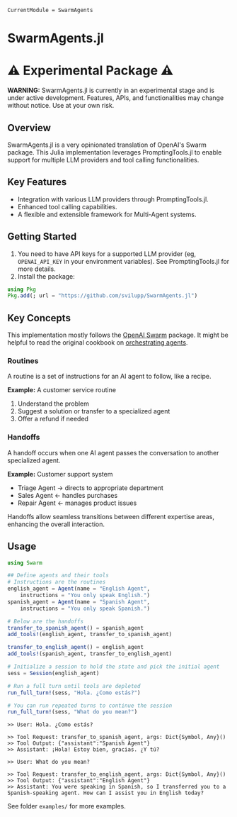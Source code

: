 ```@meta
CurrentModule = SwarmAgents
```

# SwarmAgents.jl

# ⚠️ Experimental Package ⚠️

**WARNING:** SwarmAgents.jl is currently in an experimental stage and is under active development. Features, APIs, and functionalities may change without notice. Use at your own risk.

## Overview
SwarmAgents.jl is a very opinionated translation of OpenAI's Swarm package. This Julia implementation leverages PromptingTools.jl to enable support for multiple LLM providers and tool calling functionalities.

## Key Features
- Integration with various LLM providers through PromptingTools.jl.
- Enhanced tool calling capabilities.
- A flexible and extensible framework for Multi-Agent systems.

## Getting Started

1. You need to have API keys for a supported LLM provider (eg, `OPENAI_API_KEY` in your environment variables). See PromptingTools.jl for more details.
2. Install the package:

```julia
using Pkg
Pkg.add(; url = "https://github.com/svilupp/SwarmAgents.jl")
```

## Key Concepts

This implementation mostly follows the [OpenAI Swarm](https://github.com/openai/swarm) package.
It might be helpful to read the original cookbook on [orchestrating agents](https://cookbook.openai.com/examples/orchestrating_agents).

### Routines

A routine is a set of instructions for an AI agent to follow, like a recipe.

**Example:** A customer service routine
1. Understand the problem
2. Suggest a solution or transfer to a specialized agent
3. Offer a refund if needed

### Handoffs

A handoff occurs when one AI agent passes the conversation to another specialized agent.

**Example:** Customer support system
- Triage Agent → directs to appropriate department
- Sales Agent ← handles purchases
- Repair Agent ← manages product issues

Handoffs allow seamless transitions between different expertise areas, enhancing the overall interaction.

## Usage

```julia
using Swarm

## Define agents and their tools
# Instructions are the routines
english_agent = Agent(name = "English Agent",
    instructions = "You only speak English.")
spanish_agent = Agent(name = "Spanish Agent",
    instructions = "You only speak Spanish.")

# Below are the handoffs
transfer_to_spanish_agent() = spanish_agent
add_tools!(english_agent, transfer_to_spanish_agent)

transfer_to_english_agent() = english_agent
add_tools!(spanish_agent, transfer_to_english_agent)

# Initialize a session to hold the state and pick the initial agent
sess = Session(english_agent)

# Run a full turn until tools are depleted
run_full_turn!(sess, "Hola. ¿Como estás?")

# You can run repeated turns to continue the session
run_full_turn!(sess, "What do you mean?")
```

```plaintext
>> User: Hola. ¿Como estás?

>> Tool Request: transfer_to_spanish_agent, args: Dict{Symbol, Any}()
>> Tool Output: {"assistant":"Spanish Agent"}
>> Assistant: ¡Hola! Estoy bien, gracias. ¿Y tú?

>> User: What do you mean?

>> Tool Request: transfer_to_english_agent, args: Dict{Symbol, Any}()
>> Tool Output: {"assistant":"English Agent"}
>> Assistant: You were speaking in Spanish, so I transferred you to a Spanish-speaking agent. How can I assist you in English today?
```


See folder `examples/` for more examples.